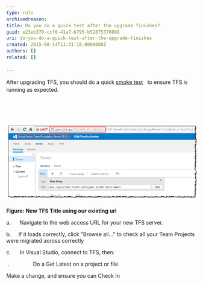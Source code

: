 ```yaml
---
type: rule
archivedreason: 
title: Do you do a quick test after the upgrade finishes?
guid: e23eb370-ccf0-41a7-b795-b52875370898
uri: do-you-do-a-quick-test-after-the-upgrade-finishes
created: 2015-08-14T11:31:19.0000000Z
authors: []
related: []

---
```



<p><span style="line-height:20.7999992370605px;">After upgrading TFS, you should do a quick </span><a href="http://en.wikipedia.org/wiki/Smoke_testing" style="line-height:20.7999992370605px;">smoke test</a><span style="line-height:20.7999992370605px;"> </span><span style="line-height:20.7999992370605px;"> </span><span style="line-height:20.7999992370605px;"> to ensure TFS is running as expected.</span></p>
<br><excerpt class='endintro'></excerpt><br>
<p>​<img src="tfs title.png" alt="tfs title.png" style="margin:5px;width:650px;" /></p><p><strong></strong><strong>Figure: New TFS Title using our existing url</strong></p><p>a.      Navigate to the web access URL for your new TFS server.</p><p>b.     If it loads correctly, click "Browse all..." to check all your Team Projects were migrated across correctly<br> </p><p>c.      In Visual Studio, connect to TFS, then:</p><p> .                Do a Get Latest on a project or file</p><p>Make a change, and ensure you can Check In</p>



